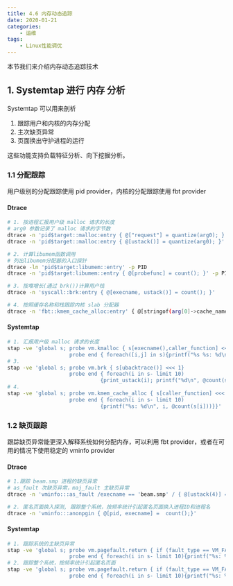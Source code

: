 ```yaml
---
title: 4.6 内存动态追踪
date: 2020-01-21
categories:
    - 运维
tags:
    - Linux性能调优
---
```


本节我们来介绍内存动态追踪技术
<!-- more -->

## 1. Systemtap 进行 内存 分析
Systemtap 可以用来剖析
1. 跟踪用户和内核的内存分配
2. 主次缺页异常
3. 页面换出守护进程的运行

这些功能支持负载特征分析、向下挖掘分析。

### 1.1 分配跟踪
用户级别的分配跟踪使用 pid provider，内核的分配跟踪使用 fbt provider
#### Dtrace
```bash
# 1. 按进程汇报用户级 malloc 请求的长度
# arg0 参数记录了 malloc 请求的字节数
dtrace -n 'pid$target::malloc:entry { @["request"] = quantize(arg0); }' -p PID
dtrace -n 'pid$target::malloc:entry { @[ustack()] = quantize(arg0); }' -p PID

# 2. 计算libumem函数调用
# 列出libumem分配器的入口探针
dtrace -ln 'pid$target:libumem::entry' -p PID
dtrace -n 'pid$target:libumem::entry { @[probefunc] = count(); }' -p PID

# 3. 按堆增长(通过 brk())计算用户栈
dtrace -n 'syscall::brk:entry { @[execname, ustack()] = count(); }'

# 4. 按照缓存名称和栈跟踪内核 slab 分配器
dtrace -n 'fbt::kmem_cache_alloc:entry' { @[stringof(arg[0]->cache_name), stack()] = count(); }
```


#### Systemtap
```bash
# 1. 汇报用户级 malloc 请求的长度
stap -ve 'global s; probe vm.kmalloc { s[execname(),caller_function] <<< bytes_req}
                    probe end { foreach([i,j] in s){printf("%s %s: %d\n", i, j, @count(s[i,j]))}}'
# 3. 
stap -ve 'global s; probe vm.brk { s[ubacktrace()] <<< 1}
                    probe end { foreach(i in s- limit 10)
                              {print_ustack(i); printf("%d\n", @count(s[i]))}}'
# 4. 
stap -ve 'global s; probe vm.kmem_cache_alloc { s[caller_function] <<< 1; }
                    probe end { foreach(i in s- limit 10)
                              {printf("%s: %d\n", i, @count(s[i]))}}'
```

### 1.2 缺页跟踪
跟踪缺页异常能更深入解释系统如何分配内存，可以利用 fbt provider，或者在可用的情况下使用稳定的 vminfo provider
#### Dtrace
```bash
# 1.跟踪 beam.smp 进程的缺页异常
# as_fault 次缺页异常，maj_fault 主缺页异常
dtrace -n 'vminfo:::as_fault /execname == 'beam.smp' / { @[ustack(4)] =  count();}'

# 2. 匿名页面换入探测, 跟踪整个系统，按频率统计引起匿名页面换入进程ID和进程名
dtrace -n 'vminfo:::anonpgin { @[pid, execname] =  count();}'
```

#### Systemtap
```bash
# 1. 跟踪系统的主缺页异常
stap -ve 'global s; probe vm.pagefault.return { if (fault_type == VM_FAULT_MAJOR){s[execname()] <<< 1}}
                    probe end { foreach(i in s- limit 10){printf("%s: %d\n", i, @count(s[i]))}}'
# 2. 跟踪整个系统，按频率统计引起匿名页面
stap -ve 'global s; probe vm.pagefault.return { if (fault_type == VM_FAULT_SIGBUS){s[execname()] <<< 1}}
                    probe end { foreach(i in s- limit 10){printf("%s: %d\n", i, @count(s[i]))}}'
```
